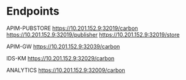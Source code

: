 Endpoints
=========

APIM-PUBSTORE
	https://10.201.152.9:32019/carbon
	https://10.201.152.9:32019/publisher
	https://10.201.152.9:32019/store

APIM-GW
	https://10.201.152.9:32039/carbon
	
IDS-KM
	https://10.201.152.9:32029/carbon
	
ANALYTICS
	https://10.201.152.9:32009/carbon